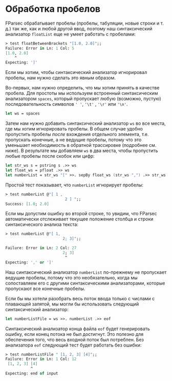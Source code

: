 ﻿# Обработка пробелов

FParsec обрабатывает пробелы (пробелы, табуляции, новые строки и т. д.) так же, как и любой другой ввод, поэтому наш синтаксический анализатор `floatList` еще не умеет работать с пробелами:

```fsharp
> test floatBetweenBrackets "[1.0, 2.0]";;
Failure: Error in Ln: 1 Col: 5
[1.0, 2.0]
    ^
Expecting: ']'
```

Если мы хотим, чтобы синтаксический анализатор игнорировал пробелы, нам нужно сделать это явным образом.

Во-первых, нам нужно определить, что мы хотим принять в качестве пробела. Для простоты мы используем встроенный синтаксическим анализатором `spaces`, который пропускает любую (возможно, пустую) последовательность символов `' '`, `'\t'` , `'\r'` или `'\n'`.
```fsharp
let ws = spaces
```

Затем нам нужно добавить синтаксический анализатор `ws` во все места, где мы хотим игнорировать пробелы. В общем случае удобно пропустить пробелы *после* вхождения отдельного элемента, т.е. пропускать конечные, а не ведущие пробелы, потому что это уменьшает необходимость в обратной трассировке (подробнее см. ниже). В результате мы добавляем `ws` в два места, чтобы пропустить любые пробелы после скобок или цифр:

```fsharp
let str_ws s = pstring s .>> ws
let float_ws = pfloat .>> ws
let numberList = str_ws "[" >>. sepBy float_ws (str_ws ",") .>> str_ws "]"
```

Простой тест показывает, что `numberList` игнорирует пробелы:
```fsharp
> test numberList @"[ 1 ,
                          2 ] ";;
Success: [1.0; 2.0]
```

Если мы допустим ошибку во второй строке, то увидим, что FParsec автоматически отслеживает текущее положение столбца и строки синтаксического анализа текста:
```fsharp
> test numberList @"[ 1,
                         2; 3]";;

Failure: Error in Ln: 2 Col: 27
                         2; 3]
                          ^
Expecting: ',' or ']'
```

Наш синтаксический анализатор `numberList` по-прежнему не пропускает ведущие пробелы, потому что это необязательно, когда мы сопоставляем его с другими синтаксическими анализаторами, которые пропускают все конечные пробелы. 

Если бы мы хотели разобрать весь поток ввода только с числами с плавающей запятой, мы могли бы использовать следующий синтаксический анализатор:

```fsharp
let numberListFile = ws >>. numberList .>> eof
```

Синтаксический анализатор конца файла `eof` будет генерировать ошибку, если конец потока не был достигнут. Это полезно для обеспечения того, что весь входной поток был потреблен. Без анализатора `eof` следующий тест будет работать без ошибки:

```fsharp
> test numberListFile " [1, 2, 3] [4]";;
Failure: Error in Ln: 1 Col: 12
 [1, 2, 3] [4]
           ^
Expecting: end of input
```
